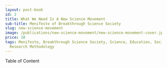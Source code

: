 ```yaml
---
layout: post-book
id: 2
title: What We Need Is A New Science Movement
sub-title: Menifesto of Breakthrough Science Society
slug: new-science-movement
image: /publications/new-science-movement/new-science-movement-cover.jpg
price: 10
tags: Menifesto, Breakthrough Science Society, Science, Education, Society,
  Research Methodology
---
```

Table of Content
